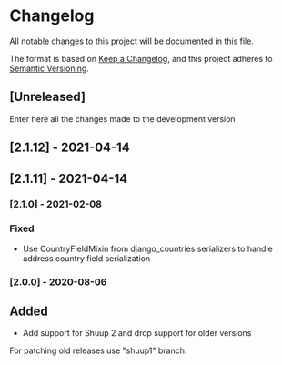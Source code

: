 # Changelog
All notable changes to this project will be documented in this file.

The format is based on [Keep a Changelog](https://keepachangelog.com/en/1.0.0/),
and this project adheres to [Semantic Versioning](https://semver.org/spec/v2.0.0.html).

## [Unreleased]

Enter here all the changes made to the development version

## [2.1.12] - 2021-04-14

## [2.1.11] - 2021-04-14

### [2.1.0] - 2021-02-08

### Fixed

- Use CountryFieldMixin from django_countries.serializers to
  handle address country field serialization

### [2.0.0] - 2020-08-06

## Added

- Add support for Shuup 2 and drop support for older versions

For patching old releases use "shuup1" branch.
